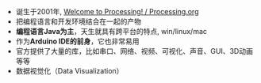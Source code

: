 - 诞生于2001年, [Welcome to Processing! / Processing.org](https://processing.org/)
- 把编程语言和开发环境结合在一起的产物
- **编程语言Java为主**，天生就具有跨平台的特点, win/linux/mac
- 作为**Arduino IDE的前身**，它也非常易用
- 官方提供了大量的库，比如串口、网络、视频、可视化、声音、GUI、3D动画等等
- 数据视觉化（Data Visualization）